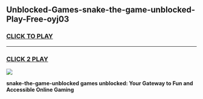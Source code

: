 
## Unblocked-Games-snake-the-game-unblocked-Play-Free-oyj03
<h3>
<a href="https://premium76.site?title=snake-the-game-unblocked&ref=17A">CLICK TO PLAY</a></h3>
<hr>

<h3>
<a href="https://premium76.site?title=snake-the-game-unblocked&ref=17A">CLICK 2 PLAY</a>
  
</h3>

<a href="https://premium76.site?title=snake-the-game-unblocked&ref=17A"><img src="https://clearcache.store/games.png"></a>


**snake-the-game-unblocked games unblocked: Your Gateway to Fun and Accessible Online Gaming**
